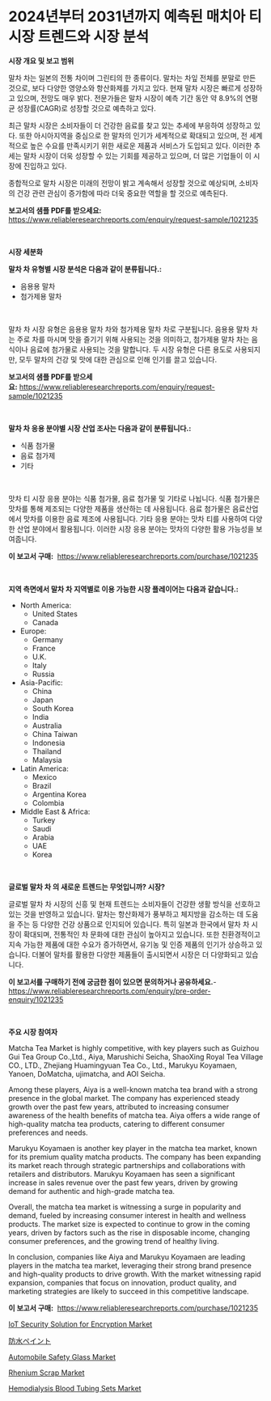 <p><h1>2024년부터 2031년까지 예측된 매치아 티 시장 트렌드와 시장 분석</h1></p><p><strong>시장 개요 및 보고 범위</strong></p>
<p><p>말차 차는 일본의 전통 차이며 그린티의 한 종류이다. 말차는 차잎 전체를 분말로 만든 것으로, 보다 다양한 영양소와 항산화제를 가지고 있다. 현재 말차 시장은 빠르게 성장하고 있으며, 전망도 매우 밝다. 전문가들은 말차 시장이 예측 기간 동안 약 8.9%의 연평균 성장률(CAGR)로 성장할 것으로 예측하고 있다. </p><p>최근 말차 시장은 소비자들이 더 건강한 음료를 찾고 있는 추세에 부응하여 성장하고 있다. 또한 아시아지역을 중심으로 한 말차의 인기가 세계적으로 확대되고 있으며, 전 세계적으로 높은 수요를 만족시키기 위한 새로운 제품과 서비스가 도입되고 있다. 이러한 추세는 말차 시장이 더욱 성장할 수 있는 기회를 제공하고 있으며, 더 많은 기업들이 이 시장에 진입하고 있다. </p><p>종합적으로 말차 시장은 미래의 전망이 밝고 계속해서 성장할 것으로 예상되며, 소비자의 건강 관련 관심이 증가함에 따라 더욱 중요한 역할을 할 것으로 예측된다.</p></p>
<p><strong>보고서의 샘플 PDF를 받으세요:</strong> <a href="https://www.reliableresearchreports.com/enquiry/request-sample/1021235">https://www.reliableresearchreports.com/enquiry/request-sample/1021235</a></p>
<p>&nbsp;</p>
<p><strong>시장 세분화</strong></p>
<p><strong>말차 차 유형별 시장 분석은 다음과 같이 분류됩니다.:</strong></p>
<p><ul><li>음용용 말차</li><li>첨가제용 말차</li></ul></p>
<p>&nbsp;</p>
<p><p>말차 차 시장 유형은 음용용 말차 차와 첨가제용 말차 차로 구분됩니다. 음용용 말차 차는 주로 차를 마시며 맛을 즐기기 위해 사용되는 것을 의미하고, 첨가제용 말차 차는 음식이나 음료에 첨가물로 사용되는 것을 말합니다. 두 시장 유형은 다른 용도로 사용되지만, 모두 말차의 건강 및 맛에 대한 관심으로 인해 인기를 끌고 있습니다.</p></p>
<p><strong>보고서의 샘플 PDF를 받으세요:</strong>&nbsp;<a href="https://www.reliableresearchreports.com/enquiry/request-sample/1021235">https://www.reliableresearchreports.com/enquiry/request-sample/1021235</a></p>
<p>&nbsp;</p>
<p><strong> 말차 차 응용 분야별 시장 산업 조사는 다음과 같이 분류됩니다.:</strong></p>
<p><ul><li>식품 첨가물</li><li>음료 첨가제</li><li>기타</li></ul></p>
<p>&nbsp;</p>
<p><p>맛차 티 시장 응용 분야는 식품 첨가물, 음료 첨가물 및 기타로 나뉩니다. 식품 첨가물은 맛차를 통해 제조되는 다양한 제품을 생산하는 데 사용됩니다. 음료 첨가물은 음료산업에서 맛차를 이용한 음료 제조에 사용됩니다. 기타 응용 분야는 맛차 티를 사용하여 다양한 산업 분야에서 활용됩니다. 이러한 시장 응용 분야는 맛차의 다양한 활용 가능성을 보여줍니다.</p></p>
<p><strong>이 보고서 구매:</strong>&nbsp; <a href="https://www.reliableresearchreports.com/purchase/1021235">https://www.reliableresearchreports.com/purchase/1021235</a></p>
<p>&nbsp;</p>
<p><strong>지역 측면에서 말차 차 지역별로 이용 가능한 시장 플레이어는 다음과 같습니다.:</strong></p>
<p><ul>
    <li>
        North America:
        <ul>
            <li>United States</li>
            <li>Canada</li>
        </ul>
    </li>
    <li>
        Europe:
        <ul>
            <li>Germany</li>
            <li>France</li>
            <li>U.K.</li>
            <li>Italy</li>
            <li>Russia</li>
        </ul>
    </li>
    <li>
        Asia-Pacific:
        <ul>
            <li>China</li>
            <li>Japan</li>
            <li>South Korea</li>
            <li>India</li>
            <li>Australia</li>
            <li>China Taiwan</li>
            <li>Indonesia</li>
            <li>Thailand</li>
            <li>Malaysia</li>
        </ul>
    </li>
    <li>
        Latin America:
        <ul>
            <li>Mexico</li>
            <li>Brazil</li>
            <li>Argentina Korea</li>
            <li>Colombia</li>
        </ul>
    </li>
    <li>
        Middle East & Africa:
        <ul>
            <li>Turkey</li>
            <li>Saudi</li>
            <li>Arabia</li>
            <li>UAE</li>
            <li>Korea</li>
        </ul>
    </li>
    </ul></p>
<p>&nbsp;</p>
<p><strong>글로벌 말차 차 의 새로운 트렌드는 무엇입니까? 시장?</strong></p>
<p><p>글로벌 말차 차 시장의 신흥 및 현재 트렌드는 소비자들이 건강한 생활 방식을 선호하고 있는 것을 반영하고 있습니다. 말차는 항산화제가 풍부하고 체지방을 감소하는 데 도움을 주는 등 다양한 건강 상품으로 인지되어 있습니다. 특히 일본과 한국에서 말차 차 시장이 확대되며, 전통적인 차 문화에 대한 관심이 높아지고 있습니다. 또한 친환경적이고 지속 가능한 제품에 대한 수요가 증가하면서, 유기농 및 인증 제품의 인기가 상승하고 있습니다. 더불어 말차를 활용한 다양한 제품들이 출시되면서 시장은 더 다양화되고 있습니다.</p></p>
<p><strong>이 보고서를 구매하기 전에 궁금한 점이 있으면 문의하거나 공유하세요.</strong>- <a href="https://www.reliableresearchreports.com/enquiry/pre-order-enquiry/1021235">https://www.reliableresearchreports.com/enquiry/pre-order-enquiry/1021235</a></p>
<p>&nbsp;</p>
<p><strong>주요 시장 참여자</strong></p>
<p><p>Matcha Tea Market is highly competitive, with key players such as Guizhou Gui Tea Group Co.,Ltd., Aiya, Marushichi Seicha, ShaoXing Royal Tea Village CO., LTD., Zhejiang Huamingyuan Tea Co., Ltd., Marukyu Koyamaen, Yanoen, DoMatcha, ujimatcha, and AOI Seicha.</p><p>Among these players, Aiya is a well-known matcha tea brand with a strong presence in the global market. The company has experienced steady growth over the past few years, attributed to increasing consumer awareness of the health benefits of matcha tea. Aiya offers a wide range of high-quality matcha tea products, catering to different consumer preferences and needs.</p><p>Marukyu Koyamaen is another key player in the matcha tea market, known for its premium quality matcha products. The company has been expanding its market reach through strategic partnerships and collaborations with retailers and distributors. Marukyu Koyamaen has seen a significant increase in sales revenue over the past few years, driven by growing demand for authentic and high-grade matcha tea.</p><p>Overall, the matcha tea market is witnessing a surge in popularity and demand, fueled by increasing consumer interest in health and wellness products. The market size is expected to continue to grow in the coming years, driven by factors such as the rise in disposable income, changing consumer preferences, and the growing trend of healthy living.</p><p>In conclusion, companies like Aiya and Marukyu Koyamaen are leading players in the matcha tea market, leveraging their strong brand presence and high-quality products to drive growth. With the market witnessing rapid expansion, companies that focus on innovation, product quality, and marketing strategies are likely to succeed in this competitive landscape.</p></p>
<p><strong>이 보고서 구매:</strong>&nbsp;&nbsp;<a href="https://www.reliableresearchreports.com/purchase/1021235">https://www.reliableresearchreports.com/purchase/1021235</a></p>
<p><p><a href="https://issuu.com/reportprime-2/docs/iot-security-solution-for-encryption-market-size-2">IoT Security Solution for Encryption Market</a></p><p><a href="https://github.com/jkjreqjscoxx7/Market-Research-Report-List-1/blob/main/2853124190628.md">防水ペイント</a></p><p><a href="https://github.com/yoshih12/Market-Research-Report-List-2/blob/main/automobile-safety-glass-market.md">Automobile Safety Glass Market</a></p><p><a href="https://github.com/castoriffic/Market-Research-Report-List-3/blob/main/rhenium-scrap-market.md">Rhenium Scrap Market</a></p><p><a href="https://sulfuric-clavicle-d39.notion.site/Hemodialysis-Blood-Tubing-Sets-Market-A-Comprehensive-Report-of-its-Market-Share-Growth-Trends-20-3c81e043740847ba825c7af3076ec3bf">Hemodialysis Blood Tubing Sets Market</a></p></p>
